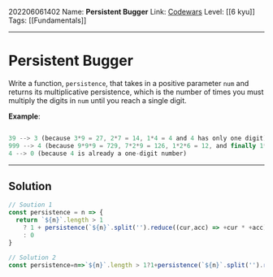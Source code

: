 202206061402
Name: **Persistent Bugger**
Link: [Codewars]()
Level:  [[6 kyu]]
Tags: [[Fundamentals]]

---

# Persistent Bugger

Write a function, `persistence`, that takes in a positive parameter `num` and returns its multiplicative persistence, which is the number of times you must multiply the digits in `num` until you reach a single digit.

**Example**:

``` javascript

39 --> 3 (because 3*9 = 27, 2*7 = 14, 1*4 = 4 and 4 has only one digit)
999 --> 4 (because 9*9*9 = 729, 7*2*9 = 126, 1*2*6 = 12, and finally 1*2 = 2)
4 --> 0 (because 4 is already a one-digit number)
```

---

## Solution

``` javascript
// Soution 1
const persistence = n => {
  return `${n}`.length > 1 
    ? 1 + persistence(`${n}`.split('').reduce((cur,acc) => +cur * +acc))
  	: 0
}
```

``` javascript
// Solution 2
const persistence=n=>`${n}`.length > 1?1+persistence(`${n}`.split('').reduce((cur,acc)=>+cur*+acc):0
```